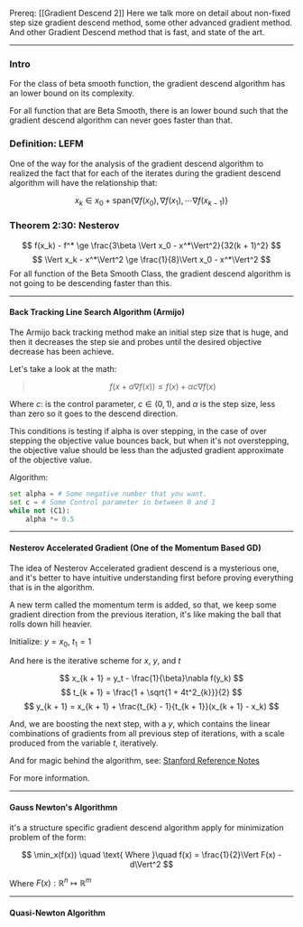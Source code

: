 Prereq: [[Gradient Descend 2]]
Here we talk more on detail about non-fixed step size gradient descend method, some other advanced gradient method. And other Gradient Descend method that is fast, and state of the art. 

---

### **Intro**

For the class of beta smooth function, the gradient descend algorithm has an lower bound on its complexity. 

For all function that are Beta Smooth, there is an lower bound such that the gradient descend algorithm can never goes faster than that. 

### **Definition: LEFM**
One of the way for the analysis of the gradient descend algorithm to realized the fact that for each of the iterates during the gradient descend algorithm will have the relationship that: 

$$
x_k \in x_0 + \text{span}\left\lbrace
    \nabla f(x_0), \nabla f(x_1), \cdots \nabla f(x_{k - 1})
\right\rbrace
$$

### **Theorem 2:30: Nesterov**

$$
f(x_k) - f^* \ge \frac{3\beta \Vert x_0 - x^*\Vert^2}{32(k + 1)^2}
$$
$$
\Vert x_k - x^*\Vert^2 \ge \frac{1}{8}\Vert x_0 - x^*\Vert^2
$$
For all function of the Beta Smooth Class, the gradient descend algorithm is not going to be descending faster than this. 


---
#### **Back Tracking Line Search Algorithm (Armijo)**

The Armijo back tracking method make an initial step size that is huge, and then it decreases the step sie and probes until the desired objective decrease has been achieve. 

Let's take a look at the math: 

> $$
> f(x + \alpha \nabla f(x)) \le f(x) + \alpha c\nabla f(x) \tag{C1}
> $$

Where $c$: is the control parameter, $c\in (0, 1)$, and $\alpha$ is the step size, less than zero so it goes to the descend direction. 

This conditions is testing if alpha is over stepping, in the case of over stepping the objective value bounces back, but when it's not overstepping, the objective value should be less than the adjusted gradient approximate of the objective value. 

Algorithm: 

```python
set alpha = # Some negative number that you want. 
set c = # Some Control parameter in between 0 and 1
while not (C1): 
    alpha *= 0.5
```

---
#### **Nesterov Accelerated Gradient (One of the Momentum Based GD)**

The idea of Nesterov Accelerated gradient descend is a mysterious one, and it's better to have intuitive understanding first before proving everything that is in the algorithm. 

A new term called the momentum term is added, so that, we keep some gradient direction from the previous iteration, it's like making the ball that rolls down hill heavier. 

Initialize: $y = x_0$, $t_1 = 1$

And here is the iterative scheme for $x$, $y$, and $t$

$$
x_{k + 1} = y_t - \frac{1}{\beta}\nabla f(y_k)
$$
$$
t_{k + 1} = \frac{1 + \sqrt{1 + 4t^2_{k}}}{2}
$$
$$
y_{k + 1} = x_{k + 1} +
     \frac{t_{k} - 1}{t_{k + 1}}(x_{k + 1} - x_k)
$$

And, we are boosting the next step, with a $y$, which contains the linear combinations of gradients from all previous step of iterations, with a scale produced from the variable $t$, iteratively. 

And for magic behind the algorithm, see: 
[Stanford Reference Notes](http://www.princeton.edu/~yc5/ele522_optimization/lectures/accelerated_gradient.pdf)

For more information.

---
#### **Gauss Newton's Algorithmn**

it's a structure specific gradient descend algorithm apply for minimization problem of the form: 

$$
\min_x(f(x)) \quad \text{ Where }\quad f(x) = \frac{1}{2}\Vert F(x) - d\Vert^2
$$

Where $F(x): \mathbb{R}^n \mapsto \mathbb{R}^m$


---
#### **Quasi-Newton Algorithm**


